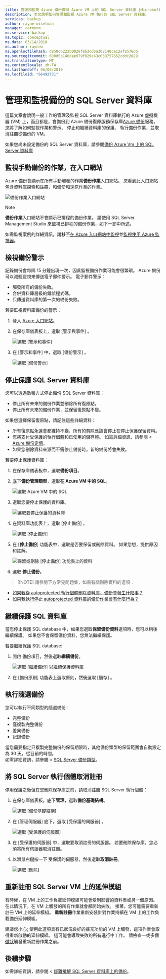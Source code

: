```yaml
---
title: 管理和監視 Azure 備份備份 Azure VM 上的 SQL Server 資料庫 |Microsoft Docs
description: 本文說明如何管理和監視 Azure VM 執行的 SQL Server 資料庫。
services: backup
author: rayne-wiselman
manager: carmonm
ms.service: backup
ms.topic: conceptual
ms.date: 03/14/2018
ms.author: raynew
ms.openlocfilehash: d850cb222b0028f862cdba302140ce12af8576db
ms.sourcegitcommit: 600d5b140dae979f029c43c033757652cddc2029
ms.translationtype: MT
ms.contentlocale: zh-TW
ms.lasthandoff: 06/04/2019
ms.locfileid: "66492731"
---
```

# <a name="manage-and-monitor-backed-up-sql-server-databases"></a>管理和監視備份的 SQL Server 資料庫

這篇文章會說明一般工作的管理及監視 SQL Server 資料庫執行的 Azure 虛擬機器 (VM) 上，而且都是，會備份到 Azure 備份復原服務保存庫[Azure 備份](backup-overview.md)服務。 您將了解如何監視作業和警示、 停止和繼續資料庫的保護、 執行備份作業，並取消註冊從備份的 VM。

如果您尚未設定備份的 SQL Server 資料庫，請參閱[備份 Azure Vm 上的 SQL Server 資料庫](backup-azure-sql-database.md)

## <a name="monitor-manual-backup-jobs-in-the-portal"></a>監視手動備份的作業，在入口網站

Azure 備份會顯示在所有手動觸發的作業**備份作業**入口網站。 您看到此入口網站包含資料庫探索和註冊，和備份和還原作業的作業。

![備份作業入口網站](./media/backup-azure-sql-database/jobs-list.png)

> [!NOTE]
> **備份作業**入口網站不會顯示已排程的備份作業。 請使用 SQL Server Management Studio 來監視已排程的備份作業，如下一節中所述。
>

如需監視案例的詳細資訊，請移至[在 Azure 入口網站中監視](backup-azure-monitoring-built-in-monitor.md)並[監視使用 Azure 監視器](backup-azure-monitoring-use-azuremonitor.md)。  


## <a name="view-backup-alerts"></a>檢視備份警示

記錄備份會每隔 15 分鐘出現一次，因此監視備份作業可能會很繁瑣。 Azure 備份可以減輕監視來傳送電子郵件警示。 電子郵件警示︰

- 觸發所有的備份失敗。
- 合併資料庫層級的錯誤程式碼。
- 只傳送資料庫的第一次的備份失敗。

若要監視資料庫備份的警示：

1. 登入 [Azure 入口網站](https://portal.azure.com)。

2. 在保存庫儀表板上，選取 [警示與事件]  。

   ![選取 [警示和事件]](./media/backup-azure-sql-database/vault-menu-alerts-events.png)

3. 在 [警示和事件]  中，選取 [備份警示]  。

   ![選取 [備份警示]](./media/backup-azure-sql-database/backup-alerts-dashboard.png)

## <a name="stop-protection-for-a-sql-server-database"></a>停止保護 SQL Server 資料庫

您可以透過數種方式停止備份 SQL Server 資料庫：

* 停止所有未來的備份作業並刪除所有復原點。
* 停止所有未來的備份作業，並保留復原點不變。

如果您選擇保留復原點，請記住這些詳細資料：

* 所有復原點永遠會都維持不變，所有的剪除應該會停止在停止保護保留資料。
* 您將支付受保護的執行個體和已使用的儲存體。 如需詳細資訊，請參閱 < [Azure 備份定價](https://azure.microsoft.com/pricing/details/backup/)。
* 如果您刪除資料來源而不需停止備份時，新的備份將會失敗。

若要停止保護資料庫：

1. 在保存庫儀表板中，選取**備份項目**。

2. 底下**備份管理類型**，選取**在 Azure VM 中的 SQL**。

    ![選取 Azure VM 中的 SQL](./media/backup-azure-sql-database/sql-restore-backup-items.png)

3. 選取您要停止保護的資料庫。

    ![選取要停止保護的資料庫](./media/backup-azure-sql-database/sql-restore-sql-in-vm.png)

4. 在資料庫功能表上，選取 [停止備份]  。

    ![選取 [停止備份]](./media/backup-azure-sql-database/stop-db-button.png)


5. 在 [**停止備份**] 功能表中，選取是否要保留或刪除資料。 如果您想，提供原因和註解。

    ![保留或刪除 [停止備份] 功能表上的資料](./media/backup-azure-sql-database/stop-backup-button.png)

6. 選取 **停止備份**。

>
> [!NOTE]
請參閱下方常見問題集，如需有關刪除資料的選項： <br/>
* [如果我從 autoprotected 執行個體刪除資料庫，備份會發生什麼事？](faq-backup-sql-server.md#if-i-delete-a-database-from-an-autoprotected-instance-what-will-happen-to-the-backups)<br/>
* [如果我執行停止 autoprotected 資料庫的備份作業會有什麼行為？](faq-backup-sql-server.md#if-i-change-the-name-of-the-database-after-it-has-been-protected-what-will-be-the-behavior)
>
>


## <a name="resume-protection-for-a-sql-database"></a>繼續保護 SQL 資料庫

當您停止保護 SQL database 中，如果您選取**保留備份資料**選項時，您可以稍後繼續保護。 如果您不會保留備份資料，您無法繼續保護。

若要繼續保護 SQL database:

1. 開啟 備份項目，然後選取**繼續備份**。

    ![選取 [繼續備份] 以繼續保護資料庫](./media/backup-azure-sql-database/resume-backup-button.png)

2. 在 [備份原則]  功能表上選取原則，然後選取 [儲存]  。

## <a name="run-an-on-demand-backup"></a>執行隨選備份

您可以執行不同類型的隨選備份：

* 完整備份
* 僅複製完整備份
* 差異備份
* 記錄備份

當您需要指定只複製完整備份的保留期限時，其他備份類型的保留範圍會自動設定為 30 天，從目前的時間。 <br/>
如需詳細資訊，請參閱 < [SQL Server 備份類型](backup-architecture.md#sql-server-backup-types)。

## <a name="unregister-a-sql-server-instance"></a>將 SQL Server 執行個體取消註冊

停用保護之後但在您刪除保存庫之前，請取消註冊 SQL Server 執行個體：

1. 在保存庫儀表板，底下**管理**，選取**備份基礎結構**。  

   ![選取 [備份基礎結構]](./media/backup-azure-sql-database/backup-infrastructure-button.png)

2. 在 [管理伺服器]  底下，選取 [受保護的伺服器]  。

   ![選取 [受保護的伺服器]](./media/backup-azure-sql-database/protected-servers.png)

3. 在 [受保護的伺服器]  中，選取要取消註冊的伺服器。 若要刪除保存庫，您必須將所有伺服器取消註冊。

4. 以滑鼠右鍵按一下 受保護的伺服器，然後選取**取消註冊**。

   ![選取 [刪除]](./media/backup-azure-sql-database/delete-protected-server.jpg)

## <a name="re-register-extension-on-the-sql-server-vm"></a>重新註冊 SQL Server VM 上的延伸模組

有時候，在 VM 上的工作負載延伸模組可能會受到影響的資料表或另一個原因。 在此情況下，在 VM 上觸發的所有作業就會都開始失敗。 接著，您可能需要重新註冊 VM 上的延伸模組。 **重新註冊**作業重新安裝針對作業持續在 VM 上的工作負載備份延伸模組。  <br>

建議您小心; 使用此選項具有已狀況良好的擴充功能的 VM 上觸發，這項作業會取得重新啟動的延伸模組。 這可能會導致失敗的所有進行中工作。 請檢查一或多個[徵狀](backup-sql-server-azure-troubleshoot.md#symptoms)觸發重新註冊作業之前。

## <a name="next-steps"></a>後續步驟

如需詳細資訊，請參閱 <<c0> [ 疑難排解 SQL Server 資料庫上的備份](backup-sql-server-azure-troubleshoot.md)。
